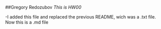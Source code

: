 ##Gregory Redozubov
*This is HW00*

-I added this file and replaced the previous README, wich was a .txt file. Now this is a .md file
